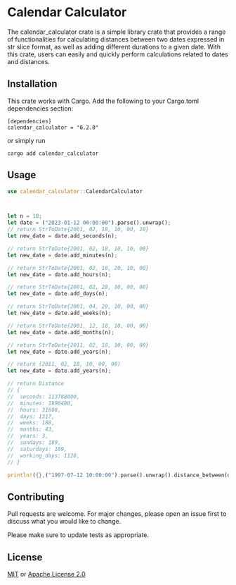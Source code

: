 # Calendar Calculator

The calendar_calculator crate is a simple library crate that provides a range of functionalities for calculating distances between two dates expressed in str slice format, as well as adding different durations to a given date. With this crate, users can easily and quickly perform calculations related to dates and distances.

## Installation

This crate works with Cargo. Add the following to your Cargo.toml dependencies section:

```
[dependencies]
calendar_calculator = "0.2.0"
```
or simply run
```
cargo add calendar_calculator
```

## Usage

```rust
use calendar_calculator::CalendarCalculator



let n = 10;
let date = ("2023-01-12 00:00:00").parse().unwrap();
// return StrToDate{2001, 02, 18, 10, 00, 10}
let new_date = date.add_seconds(n);

// return StrToDate{2001, 02, 18, 10, 10, 00}
let new_date = date.add_minutes(n);

// return StrToDate{2001, 02, 18, 20, 10, 00}
let new_date = date.add_hours(n);

// return StrToDate{2001, 02, 28, 10, 00, 00}
let new_date = date.add_days(n);

// return StrToDate{2001, 04, 29, 10, 00, 00}
let new_date = date.add_weeks(n);

// return StrToDate{2001, 12, 18, 10, 00, 00}
let new_date = date.add_months(n);

// return StrToDate{2011, 02, 18, 10, 00, 00}
let new_date = date.add_years(n);

// return (2011, 02, 18, 10, 00, 00)
let new_date = date.add_years(n);

// return Distance
// {
//  seconds: 113788800,
//  minutes: 1896480,
//  hours: 31608,
//  days: 1317,
//  weeks: 188,
//  months: 43,
//  years: 3,
//  sundays: 189,
//  saturdays: 189,
//  working_days: 1128,
// }

println!({},("1997-07-12 10:00:00").parse().unwrap().distance_between(date));
```

## Contributing

Pull requests are welcome. For major changes, please open an issue first
to discuss what you would like to change.

Please make sure to update tests as appropriate.

## License

[MIT](https://choosealicense.com/licenses/mit/) or
[Apache License 2.0](https://choosealicense.com/licenses/apache-2.0/)
